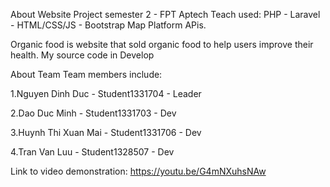 About Website
Project semester 2 - FPT Aptech Teach used: PHP - Laravel - HTML/CSS/JS - Bootstrap Map Platform APis.

Organic food is website that sold organic food to help users improve their health.
My source code in Develop

About Team
Team members include:

1.Nguyen Dinh Duc - Student1331704 - Leader

2.Dao Duc Minh - Student1331703 - Dev

3.Huynh Thi Xuan Mai - Student1331706 - Dev

4.Tran Van Luu - Student1328507 - Dev

Link to video demonstration: https://youtu.be/G4mNXuhsNAw

